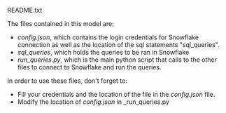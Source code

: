 README.txt

The files contained in this model are:
- _config.json_, which contains the login credentials for Snowflake connection as well as the location of the sql statements "sql_queries".
- _sql_queries_, which holds the queries to be ran in Snowflake
- _run_queries.py_, which is the main python script that calls to the other files to connect to Snowflake and run the queries. 

In order to use these files, don't forget to:
- Fill your credentials and the location of the file in the _config.json_ file.
- Modify the location of _config.json_ in _run_queries.py